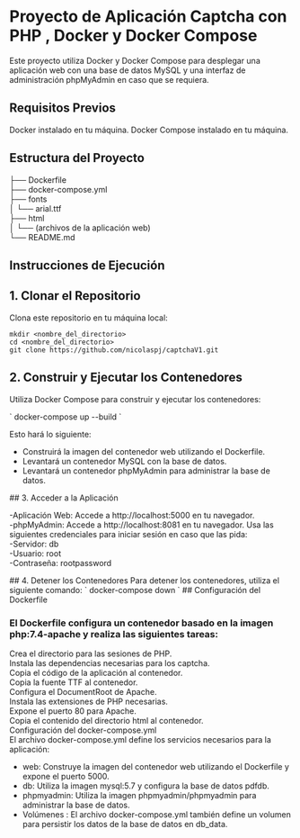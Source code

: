 # Proyecto de Aplicación Captcha con PHP , Docker y Docker Compose

Este proyecto utiliza Docker y Docker Compose para desplegar una aplicación web con una base de datos MySQL y una interfaz de administración phpMyAdmin en caso que se requiera.

## Requisitos Previos

Docker instalado en tu máquina.
Docker Compose instalado en tu máquina.

## Estructura del Proyecto


├── Dockerfile<br>
├── docker-compose.yml<br>
├── fonts<br>
│   └── arial.ttf<br>
├── html<br>
│   └── (archivos de la aplicación web)<br>
└── README.md<br>

## Instrucciones de Ejecución

## 1. Clonar el Repositorio

<p>Clona este repositorio en tu máquina local:</p>

`mkdir <nombre_del_directorio> `<br>
`cd <nombre_del_directorio> `<br>
`git clone https://github.com/nicolaspj/captchaV1.git` <br>

## 2. Construir y Ejecutar los Contenedores
<p>Utiliza Docker Compose para construir y ejecutar los contenedores:</p>
`
docker-compose up --build
`
<p> Esto hará lo siguiente:</p>
<ul>
     <li>Construirá la imagen del contenedor web utilizando el Dockerfile.</li>
     <li>Levantará un contenedor MySQL con la base de datos.</li>
     <li>Levantará un contenedor phpMyAdmin para administrar la base de datos.</li>
</ul>
## 3. Acceder a la Aplicación
<p>
-Aplicación Web: Accede a http://localhost:5000 en tu navegador.<br>
-phpMyAdmin: Accede a http://localhost:8081 en tu navegador. Usa las siguientes credenciales para iniciar sesión en caso que las pida:<br>
-Servidor: db<br>
-Usuario: root<br>
-Contraseña: rootpassword<br>
</p>
## 4. Detener los Contenedores
Para detener los contenedores, utiliza el siguiente comando:
` 
docker-compose down
`
## Configuración del Dockerfile
<h3>El Dockerfile configura un contenedor basado en la imagen php:7.4-apache y realiza las siguientes tareas:</h3>
<p>
Crea el directorio para las sesiones de PHP.
<br>Instala las dependencias necesarias para los captcha.
<br>Copia el código de la aplicación al contenedor.
<br>Copia la fuente TTF al contenedor.
<br>Configura el DocumentRoot de Apache.
<br>Instala las extensiones de PHP necesarias.
<br>Expone el puerto 80 para Apache.
<br>Copia el contenido del directorio html al contenedor.
<br>Configuración del docker-compose.yml
<br>El archivo docker-compose.yml define los servicios necesarios para la aplicación:
</p>
     <ul>
     <li>web: Construye la imagen del contenedor web utilizando el Dockerfile y expone el puerto 5000.</li>
     <li>db: Utiliza la imagen mysql:5.7 y configura la base de datos pdfdb.</li>
     <li>phpmyadmin: Utiliza la imagen phpmyadmin/phpmyadmin para administrar la base de datos.</li>
     <li>Volúmenes : El archivo docker-compose.yml también define un volumen para persistir los datos de la base de datos en db_data.</li>
     <ul>

